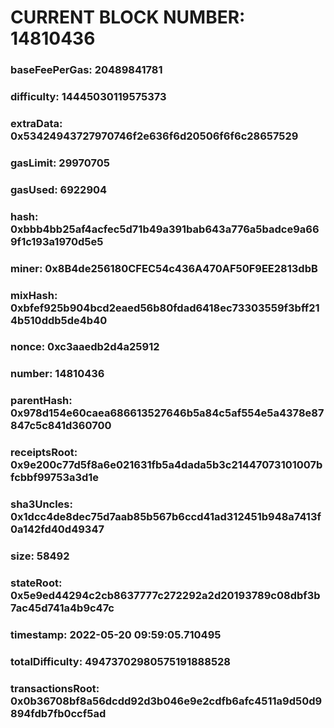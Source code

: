 # CURRENT BLOCK NUMBER: 14810436

### baseFeePerGas: 20489841781
### difficulty: 14445030119575373
### extraData: 0x53424943727970746f2e636f6d20506f6f6c28657529
### gasLimit: 29970705
### gasUsed: 6922904
### hash: 0xbbb4bb25af4acfec5d71b49a391bab643a776a5badce9a669f1c193a1970d5e5
### miner: 0x8B4de256180CFEC54c436A470AF50F9EE2813dbB
### mixHash: 0xbfef925b904bcd2eaed56b80fdad6418ec73303559f3bff214b510ddb5de4b40
### nonce: 0xc3aaedb2d4a25912
### number: 14810436
### parentHash: 0x978d154e60caea686613527646b5a84c5af554e5a4378e87847c5c841d360700
### receiptsRoot: 0x9e200c77d5f8a6e021631fb5a4dada5b3c21447073101007bfcbbf99753a3d1e
### sha3Uncles: 0x1dcc4de8dec75d7aab85b567b6ccd41ad312451b948a7413f0a142fd40d49347
### size: 58492
### stateRoot: 0x5e9ed44294c2cb8637777c272292a2d20193789c08dbf3b7ac45d741a4b9c47c
### timestamp: 2022-05-20 09:59:05.710495
### totalDifficulty: 49473702980575191888528
### transactionsRoot: 0x0b36708bf8a56dcdd92d3b046e9e2cdfb6afc4511a9d50d9894fdb7fb0ccf5ad

